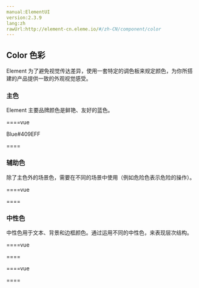 ```yaml
---
manual:ElementUI
version:2.3.9
lang:zh
rawUrl:http://element-cn.eleme.io/#/zh-CN/component/color
---
```



##  Color 色彩<a name="color-se-cai"></a>


Element 为了避免视觉传达差异，使用一套特定的调色板来规定颜色，为你所搭建的产品提供一致的外观视觉感受。


###  主色<a name="zhu-se"></a>


Element 主要品牌颜色是鲜艳、友好的蓝色。

====vue

<template><div class='block'>
<span>Blue</span>
<span>#409EFF</span>
</div></template>
Blue#409EFF

<style>
.block {
 background:#409EFF;
color:white;
width:12rem;
height:5rem;
padding:0 1rem;
line-height:5rem;
font-size:14px;
}

</style>
====



###  辅助色<a name="fu-zhu-se"></a>


除了主色外的场景色，需要在不同的场景中使用（例如危险色表示危险的操作）。

====vue
<template><div>

<div v-for='item in list' class='block' :style="{background:item.color}">
{{item.label}} {{item.color}}
</div>

</div></template>

<script>

module.exports = {
data(){

return {
	list:[
      {label:"Success", color:"#67C23A"}
       , {label:"Warning", color:"#E6A23C"}
    	,{label:"Danger", color:"#F56C6C"}
      ,{label:"Info", color:"#909399"}
    ]
}

}
}
</script>

<style>
.block {
color:white;
width:12rem;
height:5rem;
padding:0 1rem;
line-height:5rem;
font-size:14px;
margin:.5rem 0;
}

</style>

====




###  中性色<a name="zhong-xing-se"></a>


中性色用于文本、背景和边框颜色。通过运用不同的中性色，来表现层次结构。

====vue
<template><div>

<div v-for='item in list' class='block' :style="{background:item.color}">
{{item.label}} {{item.color}}
</div>

</div></template>

<script>

module.exports = {
data(){

return {
	list:[
      {label:"主要文字", color:"#303133"}
       , {label:"常规文字", color:"#606266"}
    	,{label:"次要文字", color:"#909399"}
      ,{label:"占位文字", color:"#C0C4CC"}
    ]
}

}
}
</script>

<style>
.block {
color:white;
width:12rem;
height:5rem;
padding:0 1rem;
line-height:5rem;
font-size:14px;
margin:.5rem 0;
}

</style>

====

====vue
<template><div>

<div v-for='item in list' class='block' :style="{background:item.color}">
{{item.label}} {{item.color}}
</div>

</div></template>

<script>

module.exports = {
data(){

return {
	list:[
      ,{label:"一级边框", color:"#DCDFE6"}
      ,{label:"二级边框", color:"#E4E7ED"}
      ,{label:"三级边框", color:"#EBEEF5"}
      ,{label:"四级边框", color:"#F2F6FC"}
    ]
}

}
}
</script>

<style>
.block {
color:#303133;
width:12rem;
height:5rem;
padding:0 1rem;
line-height:5rem;
font-size:14px;
margin:.5rem 0;
}

</style>

====





